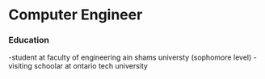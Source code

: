 # Computer Engineer


### Education
-student at faculty of engineering ain shams universty (sophomore level) 
-visiting schoolar at ontario tech university
